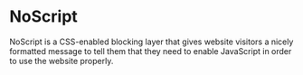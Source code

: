 NoScript
========

NoScript is a CSS-enabled blocking layer that gives website visitors a nicely formatted message to tell them that they need to enable JavaScript in order to use the website properly.
